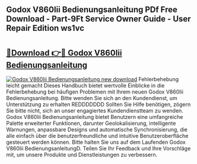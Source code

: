 ## Godox V860Iii Bedienungsanleitung PDf Free Download - Part-9Ft Service Owner Guide - User Repair Edition ws1vc

# <h2><a href="http://df0w6qv.blite.top/?on=Godox+V860Iii+Bedienungsanleitung">🔗Download 👉🔴 Godox V860Iii Bedienungsanleitung</a></h2>

[![Godox V860Iii Bedienungsanleitung new download](https://i.imgur.com/lujVjoI.png)](http://df0w6qv.blite.top/?on=Godox+V860Iii+Bedienungsanleitung)
Fehlerbehebung leicht gemacht Dieses Handbuch bietet wertvolle Einblicke in die Fehlerbehebung bei häufigen Problemen mit Ihrem neuen Godox V860Iii Bedienungsanleitung. Bitte wenden Sie sich an den Kundendienst, um Unterstützung zu erhalten REDDDDDDD Sollten Sie Hilfe benötigen, zögern Sie bitte nicht, sich an unser engagiertes Kundendienstteam zu wenden. Godox V860Iii Bedienungsanleitung bietet Benutzern eine umfangreiche Palette erweiterter Funktionen, darunter Geolokalisierung, intelligente Warnungen, anpassbare Designs und automatische Synchronisierung, die alle einfach über die benutzerfreundliche und intuitive Benutzeroberfläche gesteuert werden können. Bitte halten Sie uns auf dem Laufenden Godox V860Iii BedienungsanleitungD. Teilen Sie Ihr Feedback und Ihre Vorschläge mit, um unsere Produkte und Dienstleistungen zu verbessern.
